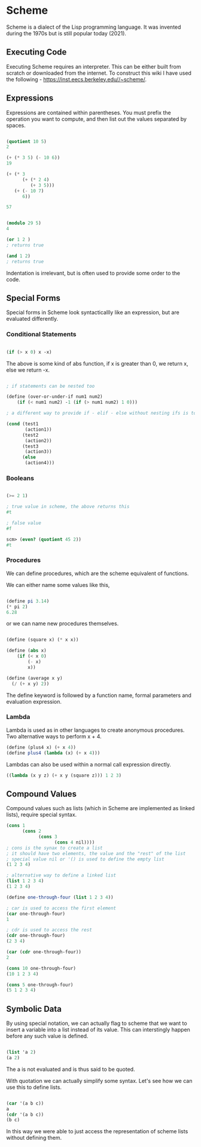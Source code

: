 # Scheme

Scheme is a dialect of the Lisp programming language. It was invented during the 1970s but is still popular today (2021).

## Executing Code

Executing Scheme requires an interpreter. This can be either built from scratch or downloaded from the internet.
To construct this wiki I have used the following - <https://inst.eecs.berkeley.edu//~scheme/>.

## Expressions

Expressions are contained within parentheses. You must prefix the operation you want to compute, and then list out the values separated by spaces.

```scheme

(quotient 10 5)
2

(+ (* 3 5) (- 10 6))
19

(+ (* 3
      (+ (* 2 4)
         (+ 3 5)))
   (+ (- 10 7)
      6))

57


(modulo 29 5)
4

(or 1 2 )
; returns true

(and 1 2)
; returns true


```

Indentation is irrelevant, but is often used to provide some order to the code.

## Special Forms

Special forms in Scheme look syntacticallly like an expression, but are evaluated differently.

### Conditional Statements

```scheme

(if (> x 0) x -x)

```

The above is some kind of abs function, if x is greater than 0, we return x, else we return -x.

```scheme

; if statements can be nested too

(define (over-or-under-if num1 num2)
    (if (< num1 num2) -1 (if (> num1 num2) 1 0)))

; a different way to provide if - elif - else without nesting ifs is to use cond

(cond (test1
       (action1))
      (test2
       (action2))
      (test3
       (action3))
      (else
       (action4)))


```

### Booleans

```scheme

(>= 2 1)

; true value in scheme, the above returns this
#t

; false value
#f

scm> (even? (quotient 45 2))
#t

```

### Procedures

We can define procedures, which are the scheme equivalent of functions.

We can either name some values like this,

```scheme

(define pi 3.14)
(* pi 2)
6.28

```

or we can name new procedures themselves.

```scheme

(define (square x) (* x x))

(define (abs x)
    (if (< x 0)
        (- x)
        x))

(define (average x y)
  (/ (+ x y) 2))

```

The define keyword is followed by a function name, formal parameters and evaluation expression.

### Lambda

Lambda is used as in other languages to create anonymous procedures.
Two alternative ways to perform x + 4.

```scheme
(define (plus4 x) (+ x 4))
(define plus4 (lambda (x) (+ x 4)))
```

Lambdas can also be used within a normal call expression directly.

```scheme
((lambda (x y z) (+ x y (square z))) 1 2 3)
```

## Compound Values

Compound values such as lists (which in Scheme are implemented as linked lists), require special syntax.

```scheme
(cons 1
      (cons 2
            (cons 3
                  (cons 4 nil))))
; cons is the synax to create a list
; it should have two elements, the value and the "rest" of the list
; special value nil or '() is used to define the empty list
(1 2 3 4)

; alternative way to define a linked list
(list 1 2 3 4)
(1 2 3 4)

(define one-through-four (list 1 2 3 4))

; car is used to access the first element
(car one-through-four)
1

; cdr is used to access the rest
(cdr one-through-four)
(2 3 4)

(car (cdr one-through-four))
2

(cons 10 one-through-four)
(10 1 2 3 4)

(cons 5 one-through-four)
(5 1 2 3 4)

```

## Symbolic Data

By using special notation, we can actually flag to scheme that we want to insert a variable into a list instead of its value.
This can interstingly happen before any such value is defined.

```scheme

(list 'a 2)
(a 2)

```

The a is not evaluated and is thus said to be quoted.

With quotation we can actually simplify some syntax. Let's see how we can use this to define lists.

```scheme

(car '(a b c))
a
(cdr '(a b c))
(b c)

```

In this way we were able to just access the representation of scheme lists without defining them.

